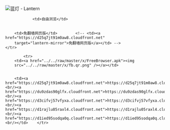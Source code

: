 

<img src="../../raw/master/x/8e0a2b81.c82003be.LanternYellow2.png" alt="蓝灯 - Lantern"/>
<table>
    <tr>
                
                <td>自由浏览</td>
        
        
        <td>免翻墙网页版</td>        <!-- <td><a href="https://d25q7jt91m0aw8.cloudfront.net"
        target="lantern-mirror">免翻墙网页版</a></td> -->
    </tr>
    
            <tr>
        <td><a href="../../raw/master/x/FreeBrowser.apk"><img
        src="../../raw/master/x/fb.qr.png" /></a></td>

        
        <td><a href="https://d25q7jt91m0aw8.cloudfront.net">https://d25q7jt91m0aw8.cloudfront.net</a><br/><a href="https://du9zdas90glfx.cloudfront.net">https://du9zdas90glfx.cloudfront.net</a><br/><a href="https://d3cifvj57vfyxa.cloudfront.net">https://d3cifvj57vfyxa.cloudfront.net</a><br/><a href="https://d1rajlu05raxl4.cloudfront.net">https://d1rajlu05raxl4.cloudfront.net</a><br/><a href="https://d1ied95sodqa0q.cloudfront.net">https://d1ied95sodqa0q.cloudfront.net</a><br/></td>    </tr>
</table>
